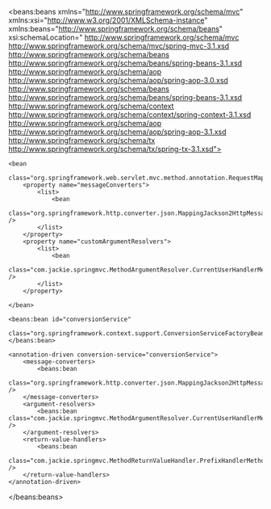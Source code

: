 <?xml version="1.0" encoding="UTF-8"?>
<beans:beans xmlns="http://www.springframework.org/schema/mvc"
	xmlns:xsi="http://www.w3.org/2001/XMLSchema-instance" xmlns:beans="http://www.springframework.org/schema/beans"
	xsi:schemaLocation="
        http://www.springframework.org/schema/mvc http://www.springframework.org/schema/mvc/spring-mvc-3.1.xsd
        http://www.springframework.org/schema/beans http://www.springframework.org/schema/beans/spring-beans-3.1.xsd
        http://www.springframework.org/schema/aop http://www.springframework.org/schema/aop/spring-aop-3.0.xsd
       	http://www.springframework.org/schema/beans http://www.springframework.org/schema/beans/spring-beans-3.1.xsd
	 	http://www.springframework.org/schema/context http://www.springframework.org/schema/context/spring-context-3.1.xsd 
  	 	http://www.springframework.org/schema/aop http://www.springframework.org/schema/aop/spring-aop-3.1.xsd 
    	http://www.springframework.org/schema/tx  http://www.springframework.org/schema/tx/spring-tx-3.1.xsd">
	<bean
		class="org.springframework.web.servlet.mvc.method.annotation.RequestMappingHandlerMapping">
	</bean>

	<bean
		class="org.springframework.web.servlet.mvc.method.annotation.RequestMappingHandlerAdapter">
		<property name="messageConverters">
			<list>
				<bean
					class="org.springframework.http.converter.json.MappingJackson2HttpMessageConverter" />
			</list>
		</property>
		<property name="customArgumentResolvers">
			<list>
				<bean
					class="com.jackie.springmvc.MethodArgumentResolver.CurrentUserHandlerMethodArgumentResolver" />
			</list>
		</property>

	</bean>

 	<beans:bean id="conversionService"
		class="org.springframework.context.support.ConversionServiceFactoryBean">
	</beans:bean>
	
	<annotation-driven conversion-service="conversionService">
		<message-converters>
			<beans:bean
				class="org.springframework.http.converter.json.MappingJackson2HttpMessageConverter" />
		</message-converters>
		<argument-resolvers>
			<beans:bean class="com.jackie.springmvc.MethodArgumentResolver.CurrentUserHandlerMethodArgumentResolver" />
		</argument-resolvers>
		<return-value-handlers>
			<beans:bean
				class="com.jackie.springmvc.MethodReturnValueHandler.PrefixHandlerMethodReturnValueHandler" />
		</return-value-handlers>
	</annotation-driven>
</beans:beans>
